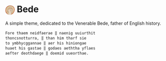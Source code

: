 <h1>
  <img src="https://github.com/caiodrear/bede/blob/main/bede.png" width="30" height="30" style="vertical-align: middle;">
  Bede
</h1>
A simple theme, dedicated to the Venerable Bede, father of English history.

```
Fore thaem neidfaerae ‖ naenig uuiurthit
thoncsnotturra, ‖ than him tharf sie
to ymbhycggannae ‖ aer his hiniongae
huaet his gastae ‖ godaes aeththa yflaes
aefter deothdaege ‖ doemid uueorthae.
```
